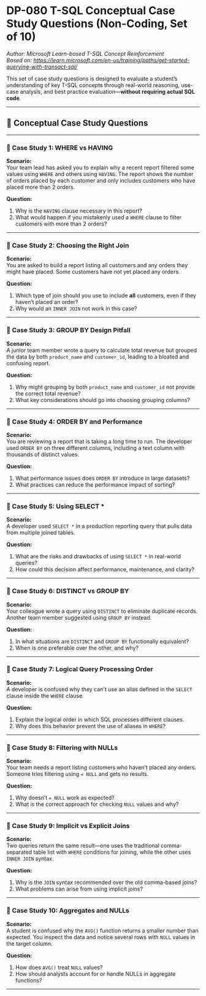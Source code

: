 # DP-080 T-SQL Conceptual Case Study Questions (Non-Coding, Set of 10)
_Author: Microsoft Learn-based T-SQL Concept Reinforcement_  
_Based on: https://learn.microsoft.com/en-us/training/paths/get-started-querying-with-transact-sql/_

This set of case study questions is designed to evaluate a student’s understanding of key T-SQL concepts through real-world reasoning, use-case analysis, and best practice evaluation—**without requiring actual SQL code**.

---

## 🧠 Conceptual Case Study Questions

---

### 🧩 Case Study 1: WHERE vs HAVING

**Scenario:**  
Your team lead has asked you to explain why a recent report filtered some values using `WHERE` and others using `HAVING`. The report shows the number of orders placed by each customer and only includes customers who have placed more than 2 orders.

**Question:**  
1. Why is the `HAVING` clause necessary in this report?
2. What would happen if you mistakenly used a `WHERE` clause to filter customers with more than 2 orders?

---

### 🧩 Case Study 2: Choosing the Right Join

**Scenario:**  
You are asked to build a report listing all customers and any orders they might have placed. Some customers have not yet placed any orders.

**Question:**  
1. Which type of join should you use to include **all** customers, even if they haven’t placed an order?
2. Why would an `INNER JOIN` not work in this case?

---

### 🧩 Case Study 3: GROUP BY Design Pitfall

**Scenario:**  
A junior team member wrote a query to calculate total revenue but grouped the data by both `product_name` and `customer_id`, leading to a bloated and confusing report.

**Question:**  
1. Why might grouping by both `product_name` and `customer_id` not provide the correct total revenue?
2. What key considerations should go into choosing grouping columns?

---

### 🧩 Case Study 4: ORDER BY and Performance

**Scenario:**  
You are reviewing a report that is taking a long time to run. The developer used `ORDER BY` on three different columns, including a text column with thousands of distinct values.

**Question:**  
1. What performance issues does `ORDER BY` introduce in large datasets?
2. What practices can reduce the performance impact of sorting?

---

### 🧩 Case Study 5: Using SELECT *

**Scenario:**  
A developer used `SELECT *` in a production reporting query that pulls data from multiple joined tables.

**Question:**  
1. What are the risks and drawbacks of using `SELECT *` in real-world queries?
2. How could this decision affect performance, maintenance, and clarity?

---

### 🧩 Case Study 6: DISTINCT vs GROUP BY

**Scenario:**  
Your colleague wrote a query using `DISTINCT` to eliminate duplicate records. Another team member suggested using `GROUP BY` instead.

**Question:**  
1. In what situations are `DISTINCT` and `GROUP BY` functionally equivalent?
2. When is one preferable over the other, and why?

---

### 🧩 Case Study 7: Logical Query Processing Order

**Scenario:**  
A developer is confused why they can't use an alias defined in the `SELECT` clause inside the `WHERE` clause.

**Question:**  
1. Explain the logical order in which SQL processes different clauses.
2. Why does this behavior prevent the use of aliases in `WHERE`?

---

### 🧩 Case Study 8: Filtering with NULLs

**Scenario:**  
Your team needs a report listing customers who haven’t placed any orders. Someone tries filtering using `= NULL` and gets no results.

**Question:**  
1. Why doesn’t `= NULL` work as expected?
2. What is the correct approach for checking `NULL` values and why?

---

### 🧩 Case Study 9: Implicit vs Explicit Joins

**Scenario:**  
Two queries return the same result—one uses the traditional comma-separated table list with `WHERE` conditions for joining, while the other uses `INNER JOIN` syntax.

**Question:**  
1. Why is the `JOIN` syntax recommended over the old comma-based joins?
2. What problems can arise from using implicit joins?

---

### 🧩 Case Study 10: Aggregates and NULLs

**Scenario:**  
A student is confused why the `AVG()` function returns a smaller number than expected. You inspect the data and notice several rows with `NULL` values in the target column.

**Question:**  
1. How does `AVG()` treat `NULL` values?
2. How should analysts account for or handle NULLs in aggregate functions?

---

